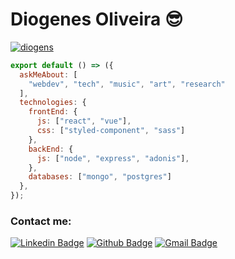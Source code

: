 

 
# Diogenes Oliveira 😎

<p align="left"> <a href="https://github.com/ryo-ma/github-profile-trophy"><img src="https://github-profile-trophy.vercel.app/?username=diogens&theme=dracula" alt="diogens" /></a> </p>

```js
export default () => ({    
  askMeAbout: [
    "webdev", "tech", "music", "art", "research"
  ],
  technologies: {
    frontEnd: {
      js: ["react", "vue"],
      css: ["styled-component", "sass"]
    },
    backEnd: {      
      js: ["node", "express", "adonis"],
    },    
    databases: ["mongo", "postgres"]
  },  
});
```
### Contact me:


 [![Linkedin Badge](https://img.shields.io/badge/-Diogenes_Oliveira-blue?style=flat-square&logo=Linkedin&logoColor=white&link=https://www.linkedin.com/in/diogenes-q-s-oliveira/)](https://www.linkedin.com/in/diogenes-q-s-oliveira/)
 [![Github Badge](https://img.shields.io/badge/-diogens-000?style=flat-square&logo=Github&logoColor=white&link=https://github.com/ygcorrea)](https://github.com/diogens)
 [![Gmail Badge](https://img.shields.io/badge/-diogensgreen@gmail.com-c14438?style=flat-square&logo=Gmail&logoColor=white&link=mailto:diogensgreen@gmail.com )](mailto:diogensgreen@gmail.com/)
 
 

